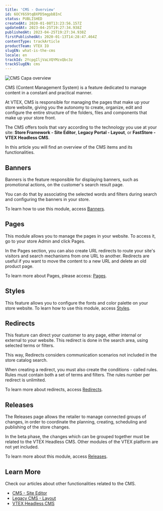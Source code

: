 ```yaml
---
title: 'CMS - Overview'
id: 6OCY6S9tqBXPD5mgpbBInC
status: PUBLISHED
createdAt: 2020-01-08T13:23:56.157Z
updatedAt: 2023-04-25T19:27:34.938Z
publishedAt: 2023-04-25T19:27:34.938Z
firstPublishedAt: 2020-01-13T14:28:47.464Z
contentType: trackArticle
productTeam: VTEX IO
slugEN: what-is-the-cms
locale: en
trackId: 2YcpgIljVaLVQYMzxQbc3z
trackSlugEN: cms
---
```


![CMS Capa overview](https://images.ctfassets.net/alneenqid6w5/5FaFzk5z2vdyWIKl5AlCby/19a53d3f1e02f7f01e1a4a6250da2b20/CAPA_OVERVIEW_CMS.png)

CMS (Content Management System) is a feature dedicated to manage content in a constant and practical manner.

At VTEX, CMS is responsible for managing the pages that make up your store website, giving you the autonomy to create, organize, edit and configure the entire structure of the folders, files and components that make up your store front.

The CMS offers tools that vary according to the technology you use at your site: **Store Framework - Site Editor**, **Legacy Portal - Layout**, or **FastStore - VTEX Headless CMS**.

In this article you will find an overview of the CMS items and its functionalities.

## Banners
Banners is the feature responsible for displaying banners, such as promotional actions, on the customer's search result page. 

You can do that by associating the selected words and filters during search and configuring the banners in your store.

To learn how to use this module, access [Banners](https://help.vtex.com/en/v4/docs/banners--51nNoJABZ5NtvJQCucCXCy).
## Pages
This module allows you to manage the pages in your website. To access it, go to your store Admin and click Pages. 

In the Pages section, you can also create URL redirects to route your site's visitors and search mechanisms from one URL to another. Redirects are useful if you want to move the content to a new URL and delete an old product page.

To learn more about Pages, please access: [Pages](https://help.vtex.com/en/v4/docs/pages--48STFcQr3EZGb2X5jvg1WN).
## Styles
This feature allows you to configure the fonts and color palette on your store website. 
To learn how to use this module, access [Styles](https://help.vtex.com/en/v4/docs/stylesCMS--5rl2OAFril2ByEVzeFOAUI).
## Redirects
This feature can direct your customer to any page, either internal or external to your website. This redirect is done in the search area, using selected terms or filters. 

This way, Redirects considers communication scenarios not included in the store catalog search.

When creating a redirect, you must also create the conditions - called rules. Rules must contain both a set of terms and filters. The rules number per redirect is unlimited.

To learn more about redirects, access [Redirects](https://help.vtex.com/en/v4/docs/cms-redirects--3LUIUmXYvaB5vzf83Ts8jE).
## Releases
The Releases page allows the retailer to manage connected groups of changes, in order to coordinate the planning, creating, scheduling and publishing of the store changes.

In the beta phase, the changes which can be grouped together must be related to the VTEX Headless CMS. Other modules of the VTEX platform are not yet included.

To learn more about this module, access [Releases](https://help.vtex.com/en/tutorial/modulo-lancamentos-beta--n2tN0WX5I6MJMbrJrS0Kb).
## Learn More
Check our articles about other functionalities related to the CMS.
 - [CMS - Site Editor](https://help.vtex.com/en/tutorial/site-editor-visao-geral--299Dbeb9mFczUTyNQ9xPe1)
 - [Legacy CMS - Layout](https://help.vtex.com/en/tutorial/what-is-cms-layout--EmO8u2WBj2W4MUQCS8262)
 - [VTEX Headless CMS](https://help.vtex.com/en/tutorial/managing-pages-beta--3DO6rBhZ1p3zndnFu5BgRt)

